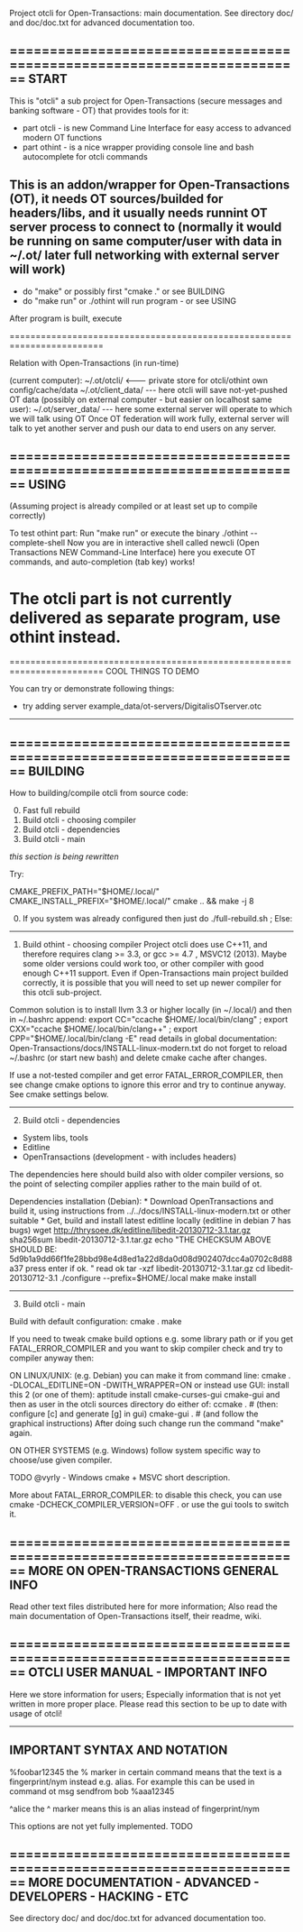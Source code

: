 
Project otcli for Open-Transactions: main documentation.
See directory doc/ and doc/doc.txt for advanced documentation too.


========================================================================
START
------------------------------------------------------------------------
This is "otcli" a sub project for Open-Transactions (secure messages and banking software - OT)
that provides tools for it:
* part otcli - is new Command Line Interface for easy access to advanced modern OT functions
* part othint - is a nice wrapper providing console line and bash autocomplete for otcli commands

This is an addon/wrapper for Open-Transactions (OT), it needs OT sources/builded for headers/libs,
and it usually needs runnint OT server process to connect to (normally it would be running
on same computer/user with data in ~/.ot/ later full networking with external server will work)
------------------------------------------------------------------------
* do "make" or possibly first "cmake ." or see BUILDING
* do "make run" or ./othint will run program - or see USING

After program is built, execute

========================================================================

Relation with Open-Transactions (in run-time)

(current computer):
~/.ot/otcli/ <--- private store for otcli/othint own config/cache/data
~/.ot/client_data/ --- here otcli will save not-yet-pushed OT data
(possibly on external computer - but easier on localhost same user):
~/.ot/server_data/ --- here some external server will operate to which we will talk using OT
Once OT federation will work fully, external server will talk to yet another server and push
our data to end users on any server.


========================================================================
USING
------------------------------------------------------------------------
(Assuming project is already compiled or at least set up to compile correctly)

To test othint part:
Run "make run" or execute the binary ./othint --complete-shell
Now you are in interactive shell called
newcli (Open Transactions NEW Command-Line Interface)
here you execute OT commands, and auto-completion (tab key) works!

The otcli part is not currently delivered as separate program, use othint instead.
========================================================================

========================================================================
COOL THINGS TO DEMO

You can try or demonstrate following things:
* try adding server example_data/ot-servers/DigitalisOTserver.otc
------------------------------------------------------------------------

========================================================================
BUILDING
------------------------------------------------------------------------

How to building/compile otcli from source code:

0) Fast full rebuild
1) Build otcli - choosing compiler
2) Build otcli - dependencies
3) Build otcli - main

_this section is being rewritten_

Try:

CMAKE_PREFIX_PATH="$HOME/.local/" CMAKE_INSTALL_PREFIX="$HOME/.local/" cmake .. && make -j 8

0) If you system was already configured then just do ./full-rebuild.sh ; Else:

---------------------------------------
1) Build othint - choosing compiler
Project otcli does use C++11, and therefore requires clang >= 3.3, or gcc >= 4.7 , MSVC12 (2013).
Maybe some older versions could work too, or other compiler with good enough C++11 support.
Even if Open-Transactions main project builded correctly, it is possible that you will need
to set up newer compiler for this otcli sub-project.

Common solution is to install llvm 3.3 or higher locally (in ~/.local/) and then in ~/.bashrc append:
export CC="ccache $HOME/.local/bin/clang" ; export CXX="ccache $HOME/.local/bin/clang++" ; export CPP="$HOME/.local/bin/clang -E"
read details in global documentation: Open-Transactions/docs/INSTALL-linux-modern.txt
do not forget to reload ~/.bashrc (or start new bash) and delete cmake cache after changes.

If use a not-tested compiler and get error FATAL_ERROR_COMPILER, then see change cmake options
to ignore this error and try to continue anyway. See cmake settings below.

---------------------------------------
2) Build otcli - dependencies
- System libs, tools
- Editline
- OpenTransactions (development - with includes headers)

The dependencies here should build also with older compiler versions, so the point of selecting
compiler applies rather to the main build of ot.

Dependencies installation (Debian):
	* Download OpenTransactions and build it, using instructions from  ../../docs/INSTALL-linux-modern.txt or other suitable
	* Get, build and install latest editline locally (editline in debian 7 has bugs)
		wget http://thrysoee.dk/editline/libedit-20130712-3.1.tar.gz
		sha256sum libedit-20130712-3.1.tar.gz
		echo "THE CHECKSUM ABOVE SHOULD BE: 5d9b1a9dd66f1fe28bbd98e4d8ed1a22d8da0d08d902407dcc4a0702c8d88a37  press enter if ok. "
		read ok
		tar -xzf libedit-20130712-3.1.tar.gz
		cd libedit-20130712-3.1
		./configure --prefix=$HOME/.local
		make
		make install

---------------------------------------
3) Build otcli - main

Build with default configuration:
	cmake .
	make

If you need to tweak cmake build options e.g. some library path
or if you get FATAL_ERROR_COMPILER and you want to skip compiler
check and try to compiler anyway then:

ON LINUX/UNIX: (e.g. Debian)
you can make it from command line:
	cmake . -DLOCAL_EDITLINE=ON -DWITH_WRAPPER=ON
or instead use GUI: install this 2 (or one of them):
	aptitude install cmake-curses-gui cmake-gui
and then as user in the otcli sources directory do either of:
	ccmake .     # (then: configure [c] and generate [g] in gui)
	cmake-gui .  # (and follow the graphical instructions)
After doing such change run the command "make" again.

ON OTHER SYSTEMS (e.g. Windows)
follow system specific way to choose/use given compiler.

TODO @vyrly - Windows cmake + MSVC short description.

More about FATAL_ERROR_COMPILER:
to disable this check, you can use
	cmake  -DCHECK_COMPILER_VERSION=OFF .
or use the gui tools to switch it.

========================================================================
MORE ON OPEN-TRANSACTIONS GENERAL INFO
------------------------------------------------------------------------

Read other text files distributed here for more information;
Also read the main documentation of Open-Transactions itself, their readme, wiki.


========================================================================
OTCLI USER MANUAL - IMPORTANT INFO
------------------------------------------------------------------------

Here we store information for users;
Especially information that is not yet written in more proper place.
Please read this section to be up to date with usage of otcli!

------------------------------------------------------------------------
IMPORTANT SYNTAX AND NOTATION
------------------------------------------------------------------------

%foobar12345 the % marker in certain command means that the text is a fingerprint/nym instead e.g. alias.
For example this can be used in command ot msg sendfrom bob %aaa12345

^alice the ^ marker means this is an alias instead of fingerprint/nym

This options are not yet fully implemented. TODO



========================================================================
MORE DOCUMENTATION - ADVANCED - DEVELOPERS - HACKING - ETC
------------------------------------------------------------------------

See directory doc/ and doc/doc.txt for advanced documentation too.


